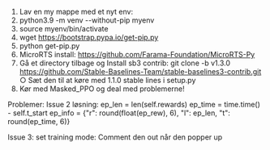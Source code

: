1. Lav en my mappe med et nyt env:
2. python3.9 -m venv --without-pip myenv
3. source myenv/bin/activate
4. wget https://bootstrap.pypa.io/get-pip.py
5. python get-pip.py
6. MicroRTS install: https://github.com/Farama-Foundation/MicroRTS-Py
7. Gå et directory tilbage og Install sb3 contrib: git clone -b v1.3.0 https://github.com/Stable-Baselines-Team/stable-baselines3-contrib.git
		○ Sæt den til at køre med 1.1.0 stable lines i setup.py
8. Kør med Masked_PPO og deal med problemerne!


Problemer:
Issue 2 løsning: 
	ep_len = len(self.rewards)
	ep_time = time.time() - self.t_start
	ep_info = {"r": round(float(ep_rew), 6), "l": ep_len, "t": round(ep_time, 6)}

Issue 3: set training mode:
	Comment den out når den popper up

